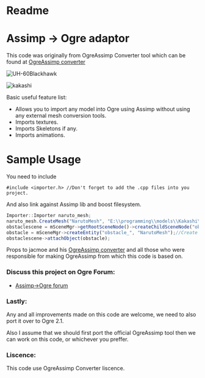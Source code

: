 # Readme
# Assimp -> Ogre adaptor

This code was originally from OgreAssimp Converter tool which can be found at [OgreAssimp converter](https://bitbucket.org/ogreaddons/ogreassimp/)

![UH-60Blackhawk](http://i.imgur.com/q0ToYqj.png)

![kakashi](http://i.imgur.com/fWcbMIN.png)

Basic useful feature list:

 * Allows you to import any model into Ogre using Assimp without using any external mesh conversion tools.
 * Imports textures.
 * Imports Skeletons if any.
 * Imports animations.



# Sample Usage

You need to include 
```
#include <importer.h> //Don't forget to add the .cpp files into you project.
```
And also link against Assimp lib and boost filesystem.

```javascript
Importer::Importer naruto_mesh;
naruto_mesh.CreateMesh("NarutoMesh", "E:\\programming\\models\\Kakashi\\Kakashi.obj", Importer::LOW_QUALITY);//Create the mesh with name "NarutoMesh" of Low quality, set Importer::HIGH_QUALITY for high quality
obstaclescene = mSceneMgr->getRootSceneNode()->createChildSceneNode("obstaclescene_" );
obstacle = mSceneMgr->createEntity("obstacle_", "NarutoMesh");//Create an entity from the mesh "NarutoMesh"
obstaclescene->attachObject(obstacle);

```

Props to  jacmoe and his [OgreAssimp converter](https://bitbucket.org/ogreaddons/ogreassimp/) and all those who were responsible for making OgreAssimp from which this code is based on.

### Discuss this project on Ogre Forum:

 * [Assimp->Ogre forum](http://www.ogre3d.org/forums/viewtopic.php?f=1&t=93145)

### Lastly:
Any and all improvements made on this code are welcome, we need to also port it over to Ogre 2.1.

Also I assume that we should first port the official OgreAssimp tool then we can work on this code, or whichever you preffer.
### Liscence:
This code use OgreAssimp Converter liscence.